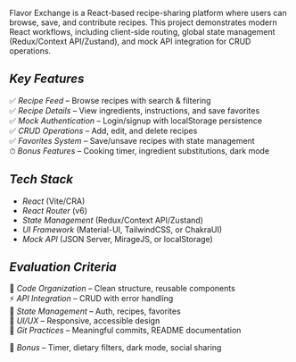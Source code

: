 Flavor Exchange is a React-based recipe-sharing platform where users can browse, save, and contribute recipes. This project demonstrates modern React workflows, including client-side routing, global state management (Redux/Context API/Zustand), and mock API integration for CRUD operations.  

## *Key Features*  
✅ *Recipe Feed* – Browse recipes with search & filtering  
✅ *Recipe Details* – View ingredients, instructions, and save favorites  
✅ *Mock Authentication* – Login/signup with localStorage persistence  
✅ *CRUD Operations* – Add, edit, and delete recipes  
✅ *Favorites System* – Save/unsave recipes with state management  
⏱ *Bonus Features* – Cooking timer, ingredient substitutions, dark mode  

## *Tech Stack*  
- *React* (Vite/CRA)  
- *React Router* (v6)  
- *State Management* (Redux/Context API/Zustand)  
- *UI Framework* (Material-UI, TailwindCSS, or ChakraUI)  
- *Mock API* (JSON Server, MirageJS, or localStorage)  

## *Evaluation Criteria*  
📂 *Code Organization* – Clean structure, reusable components  
⚡ *API Integration* – CRUD with error handling  
🔄 *State Management* – Auth, recipes, favorites  
🎨 *UI/UX* – Responsive, accessible design  
🔧 *Git Practices* – Meaningful commits, README documentation  

🚀 *Bonus* – Timer, dietary filters, dark mode, social sharing
